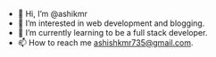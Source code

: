 - 👋 Hi, I’m @ashikmr
- 👀 I’m interested in web development and blogging.
- 🌱 I’m currently learning to be a full stack developer.
- 📫 How to reach me ashishkmr735@gmail.com.
